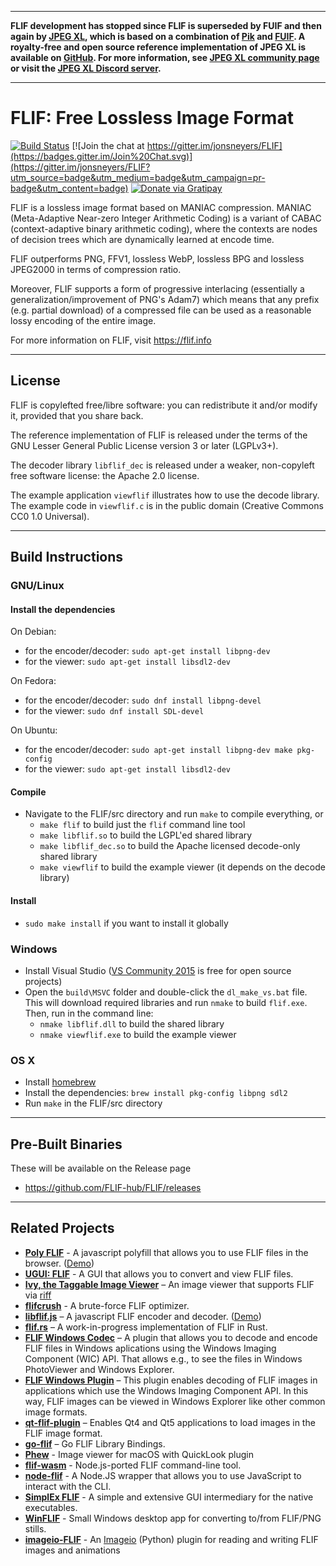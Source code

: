 
---
**FLIF development has stopped since FLIF is superseded by FUIF and then again by [JPEG XL](https://jpeg.org/jpegxl/), which is based on a combination of [Pik](https://github.com/google/pik) and [FUIF](https://github.com/cloudinary/fuif).
A royalty-free and open source reference implementation of JPEG XL is available on [GitHub](https://github.com/libjxl/libjxl). For more information, see [JPEG XL community page](https://jpegxl.info) or visit the [JPEG XL Discord server](https://discord.gg/DqkQgDRTFu).**

---

# FLIF: Free Lossless Image Format

[![Build Status](https://travis-ci.org/FLIF-hub/FLIF.svg?branch=master)](https://travis-ci.org/FLIF-hub/FLIF)
[![Join the chat at https://gitter.im/jonsneyers/FLIF](https://badges.gitter.im/Join%20Chat.svg)](https://gitter.im/jonsneyers/FLIF?utm_source=badge&utm_medium=badge&utm_campaign=pr-badge&utm_content=badge)
[![Donate via Gratipay](https://img.shields.io/gratipay/flif.svg)](https://gratipay.com/flif/)

FLIF is a lossless image format based on MANIAC compression. MANIAC (Meta-Adaptive Near-zero Integer Arithmetic Coding)
is a variant of CABAC (context-adaptive binary arithmetic coding), where the contexts are nodes of decision trees
which are dynamically learned at encode time.

FLIF outperforms PNG, FFV1, lossless WebP, lossless BPG and lossless JPEG2000 in terms of compression ratio.

Moreover, FLIF supports a form of progressive interlacing (essentially a generalization/improvement of PNG's Adam7)
which means that any prefix (e.g. partial download) of a compressed file can be used as a reasonable lossy encoding of the entire image.

For more information on FLIF, visit https://flif.info

* * *

## License

FLIF is copylefted free/libre software: you can redistribute it and/or modify it, provided that you share back.

The reference implementation of FLIF is released under the terms of the GNU Lesser General Public License version 3 or later (LGPLv3+).

The decoder library `libflif_dec` is released under a weaker, non-copyleft free software license: the Apache 2.0 license.

The example application `viewflif` illustrates how to use the decode library.
The example code in `viewflif.c` is in the public domain (Creative Commons CC0 1.0 Universal).

* * *

## Build Instructions

### GNU/Linux

#### Install the dependencies

On Debian:

  * for the encoder/decoder: `sudo apt-get install libpng-dev`
  * for the viewer: `sudo apt-get install libsdl2-dev`

On Fedora:

  * for the encoder/decoder: `sudo dnf install libpng-devel`
  * for the viewer: `sudo dnf install SDL-devel`

On Ubuntu:

  * for the encoder/decoder: `sudo apt-get install libpng-dev make pkg-config`
  * for the viewer: `sudo apt-get install libsdl2-dev`

#### Compile

  * Navigate to the FLIF/src directory and run `make` to compile everything, or
    * `make flif` to build just the `flif` command line tool
    * `make libflif.so` to build the LGPL'ed shared library
    * `make libflif_dec.so` to build the Apache licensed decode-only shared library
    * `make viewflif` to build the example viewer (it depends on the decode library)

#### Install

* `sudo make install` if you want to install it globally

### Windows

* Install Visual Studio
  ([VS Community 2015](https://www.visualstudio.com/en-us/products/free-developer-offers-vs.aspx)
  is free for open source projects)
* Open the `build\MSVC` folder and double-click the `dl_make_vs.bat` file.
  This will download required libraries and run `nmake` to build `flif.exe`.
  Then, run in the command line:
  * `nmake libflif.dll` to build the shared library
  * `nmake viewflif.exe` to build the example viewer

### OS X

* Install [homebrew](http://brew.sh)
* Install the dependencies: `brew install pkg-config libpng sdl2`
* Run `make` in the FLIF/src directory


* * *

## Pre-Built Binaries

These will be available on the Release page

* https://github.com/FLIF-hub/FLIF/releases

* * *

## Related Projects

* **[Poly FLIF](https://github.com/UprootLabs/poly-flif)** - A javascript polyfill that allows you to use FLIF files in the browser. ([Demo](https://uprootlabs.github.io/poly-flif))
* **[UGUI: FLIF](http://flif.info/UGUI_FLIF)** - A GUI that allows you to convert and view FLIF files.
* **[Ivy, the Taggable Image Viewer](https://github.com/lehitoskin/ivy)** – An image viewer that supports FLIF via [riff](https://github.com/lehitoskin/riff)
* **[flifcrush](https://github.com/FLIF-hub/flifcrush)** - A brute-force FLIF optimizer.
* **[libflif.js](https://github.com/saschanaz/libflif.js/)** – A javascript FLIF encoder and decoder. ([Demo](https://saschanaz.github.io/libflif.js/))
* **[flif.rs](https://github.com/dgriffen/flif.rs)** – A work-in-progress implementation of FLIF in Rust.
* **[FLIF Windows Codec](https://github.com/peirick/FlifWICCodec)** – A plugin that allows you to decode and encode FLIF files in Windows aplications using the Windows Imaging Component (WIC) API. That allows e.g., to see the files in Windows PhotoViewer and Windows Explorer.
* **[FLIF Windows Plugin](https://github.com/fherzog2/flif_windows_plugin)** – This plugin enables decoding of FLIF images in applications which use the Windows Imaging Component API. In this way, FLIF images can be viewed in Windows Explorer like other common image formats.
* **[qt-flif-plugin](https://github.com/spillerrec/qt-flif-plugin)** – Enables Qt4 and Qt5 applications to load images in the FLIF image format.
* **[go-flif](https://github.com/chrisfelesoid/go-flif)** – Go FLIF Library Bindings.
* **[Phew](https://sveinbjorn.org/phew)** - Image viewer for macOS with QuickLook plugin
* **[flif-wasm](https://github.com/saschanaz/flif-wasm)** - Node.js-ported FLIF command-line tool.
* **[node-flif](https://github.com/FLIF-hub/node-flif)** - A Node.JS wrapper that allows you to use JavaScript to interact with the CLI.
* **[SimplEx FLIF](https://github.com/Atrus09/SimplEx-FLIF)** - A simple and extensive GUI intermediary for the native executables.
* **[WinFLIF](https://github.com/Zaczero/WinFLIF)** - Small Windows desktop app for converting to/from FLIF/PNG stills.
* **[imageio-FLIF](https://codeberg.org/monilophyta/imageio-flif)** - An [Imageio](https://imageio.github.io) (Python) plugin for reading and writing FLIF images and animations
